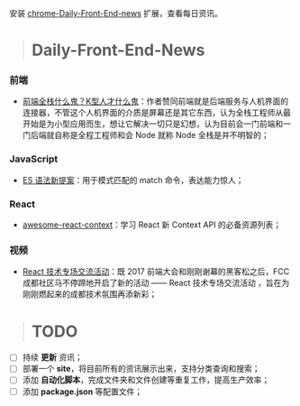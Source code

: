 
安装 [chrome-Daily-Front-End-news](https://github.com/FengShangWuQi/chrome-Daily-Front-End-news) 扩展，查看每日资讯。

> # Daily-Front-End-News

### 前端

- [前端全栈什么鬼？K型人才什么鬼](http://t.cn/RnBOL2N)：作者赞同前端就是后端服务与人机界面的连接器，不管这个人机界面的介质是屏幕还是其它东西，认为全栈工程师从最开始是为小型应用而生，想让它解决一切只是幻想，认为目前会一门前端和一门后端就自称是全程工程师和会 Node 就称 Node 全栈是并不明智的；

### JavaScript

- [ES 语法新提案](https://github.com/tc39/proposal-pattern-matching)：用于模式匹配的 match 命令，表达能力惊人；

### React

- [awesome-react-context](https://github.com/diegohaz/awesome-react-context)：学习 React 新 Context API 的必备资源列表；

### 视频

- [React 技术专场交流活动](http://www.itdks.com/eventlist/detail/1975)：既 2017 前端大会和刚刚谢幕的黑客松之后，FCC 成都社区马不停蹄地开启了新的活动 —— React 技术专场交流活动 ，旨在为刚刚燃起来的成都技术氛围再添新彩；


> # TODO

- [ ] 持续 **更新** 资讯；
- [ ] 部署一个 **site**，将目前所有的资讯展示出来，支持分类查询和搜索；
- [ ] 添加 **自动化脚本**，完成文件夹和文件创建等重复工作，提高生产效率；
- [ ] 添加 **package.json** 等配置文件；
